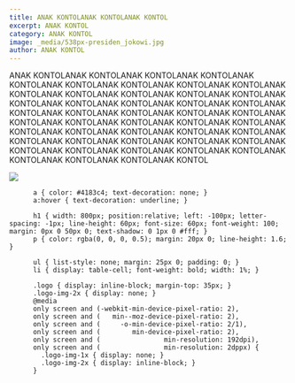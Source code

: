 ```yaml
---
title: ANAK KONTOLANAK KONTOLANAK KONTOL
excerpt: ANAK KONTOL
category: ANAK KONTOL
image: _media/538px-presiden_jokowi.jpg
author: ANAK KONTOL
---
```

ANAK KONTOLANAK KONTOLANAK KONTOLANAK KONTOLANAK KONTOLANAK KONTOLANAK KONTOLANAK KONTOLANAK KONTOLANAK KONTOLANAK KONTOLANAK KONTOLANAK KONTOLANAK KONTOLANAK KONTOLANAK KONTOLANAK KONTOLANAK KONTOLANAK KONTOLANAK KONTOLANAK KONTOLANAK KONTOLANAK KONTOLANAK KONTOLANAK KONTOLANAK KONTOLANAK KONTOLANAK KONTOLANAK KONTOLANAK KONTOLANAK KONTOLANAK KONTOLANAK KONTOLANAK KONTOLANAK KONTOLANAK KONTOLANAK KONTOLANAK KONTOLANAK KONTOLANAK KONTOLANAK KONTOLANAK KONTOLANAK KONTOLANAK KONTOLANAK KONTOLANAK KONTOLANAK KONTOLANAK KONTOL

![](_media/75996223385-aksi-jokowi-di-ktt-g7-3_169.jpeg)

```
      a { color: #4183c4; text-decoration: none; }
      a:hover { text-decoration: underline; }

      h1 { width: 800px; position:relative; left: -100px; letter-spacing: -1px; line-height: 60px; font-size: 60px; font-weight: 100; margin: 0px 0 50px 0; text-shadow: 0 1px 0 #fff; }
      p { color: rgba(0, 0, 0, 0.5); margin: 20px 0; line-height: 1.6; }

      ul { list-style: none; margin: 25px 0; padding: 0; }
      li { display: table-cell; font-weight: bold; width: 1%; }

      .logo { display: inline-block; margin-top: 35px; }
      .logo-img-2x { display: none; }
      @media
      only screen and (-webkit-min-device-pixel-ratio: 2),
      only screen and (   min--moz-device-pixel-ratio: 2),
      only screen and (     -o-min-device-pixel-ratio: 2/1),
      only screen and (        min-device-pixel-ratio: 2),
      only screen and (                min-resolution: 192dpi),
      only screen and (                min-resolution: 2dppx) {
        .logo-img-1x { display: none; }
        .logo-img-2x { display: inline-block; }
      }

```
